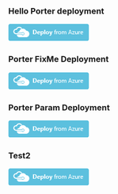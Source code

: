 ### Hello Porter deployment

<a href="https://portal.azure.com/#create/Microsoft.Template/uri/https%3A%2F%2Fraw.githubusercontent.com%2Fstevebelton%2Fporter%2Fmain%2Ftest.json" target="_blank"><img src="https://raw.githubusercontent.com/endjin/CNAB.Quickstarts/master/images/Deploy-from-Azure.png"/></a>

### Porter FixMe Deployment

<a href="https://portal.azure.com/#create/Microsoft.Template/uri/https%3A%2F%2Fraw.githubusercontent.com%2Fstevebelton%2Fporter%2Fmain%2Farmtest.json" target="_blank"><img src="https://raw.githubusercontent.com/endjin/CNAB.Quickstarts/master/images/Deploy-from-Azure.png"/></a>

### Porter Param Deployment

<a href="https://portal.azure.com/#create/Microsoft.Template/uri/https%3A%2F%2Fraw.githubusercontent.com%2Fstevebelton%2Fporter%2Fmain%2Fparamdeploy.json" target="_blank"><img src="https://raw.githubusercontent.com/endjin/CNAB.Quickstarts/master/images/Deploy-from-Azure.png"/></a>

### Test2

<a href="https://portal.azure.com/#create/Microsoft.Template/uri/https%3A%2F%2Fraw.githubusercontent.com%2Fstevebelton%2Fporter%2Fmain%2Ftest2.json" target="_blank"><img src="https://raw.githubusercontent.com/endjin/CNAB.Quickstarts/master/images/Deploy-from-Azure.png"/></a>
